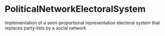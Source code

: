 # PoliticalNetworkElectoralSystem
Implementation of a semi-proportional representation  electoral  system  that replaces   party-lists   by   a   social   network 
